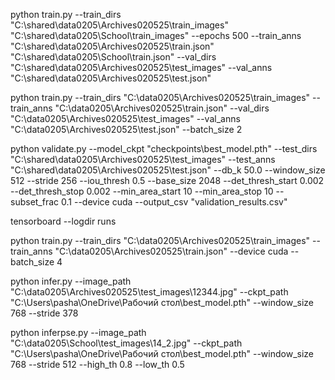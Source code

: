 python train.py --train_dirs "C:\shared\data0205\Archives020525\train_images" "C:\shared\data0205\School\train_images" --epochs 500 --train_anns "C:\shared\data0205\Archives020525\train.json" "C:\shared\data0205\School\train.json" --val_dirs   "C:\shared\data0205\Archives020525\test_images" --val_anns   "C:\shared\data0205\Archives020525\test.json"

python train.py --train_dirs "C:\data0205\Archives020525\train_images" --train_anns  "C:\data0205\Archives020525\train.json" --val_dirs   "C:\data0205\Archives020525\test_images" --val_anns   "C:\data0205\Archives020525\test.json" --batch_size 2

python validate.py --model_ckpt "checkpoints\best_model.pth" --test_dirs "C:\shared\data0205\Archives020525\test_images" --test_anns "C:\shared\data0205\Archives020525\test.json" --db_k 50.0 --window_size 512 --stride 256 --iou_thresh 0.5 --base_size 2048 --det_thresh_start 0.002 --det_thresh_stop 0.002 --min_area_start 10 --min_area_stop 10 --subset_frac 0.1 --device cuda --output_csv "validation_results.csv"

tensorboard --logdir runs


python train.py --train_dirs "C:\data0205\Archives020525\train_images" --train_anns  "C:\data0205\Archives020525\train.json" --device cuda --batch_size 4


python infer.py --image_path "C:\data0205\Archives020525\test_images\12344.jpg" --ckpt_path "C:\Users\pasha\OneDrive\Рабочий стол\best_model.pth" --window_size 768 --stride 378

python inferpse.py --image_path "C:\data0205\School\test_images\14_2.jpg" --ckpt_path "C:\Users\pasha\OneDrive\Рабочий стол\best_model.pth" --window_size 768 --stride 512 --high_th 0.8 --low_th 0.5